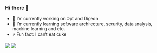 ### Hi there 👋

- 🔭 I’m currently working on Opt and Digeon
- 🌱 I’m currently learning software architecture, security, data analysis, machine learning and etc.
- ⚡ Fun fact: I can't eat cuke.

<img align="left" src="https://github-readme-stats.vercel.app/api?username=checche&count_private=true&show_icons=true" />
<img align="left" src="https://github-readme-stats.vercel.app/api/top-langs/?username=checche&count_private=true&hide=jupyter%20notebook,html&layout=compact" />

<!--
**checche/checche** is a ✨ _special_ ✨ repository because its `README.md` (this file) appears on your GitHub profile.

- 👯 I’m looking to collaborate on ...
- 🤔 I’m looking for help with ...
- 💬 Ask me about ...
- 📫 How to reach me: ...
- 😄 Pronouns: ...
- ⚡ Fun fact: ...
-->
